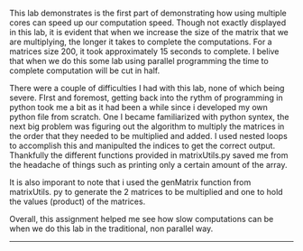 This lab demonstrates is the first part of demonstrating how using multiple cores can speed up our computation speed. Though not exactly displayed in this lab, it is evident that when we increase the size of the matrix that we are multiplying, the longer it takes to complete the computations. For a matrices size 200, it took approximately 15 seconds to complete. I belive that when we do this some lab using parallel programming the time to complete computation will be cut in half. 

There were a couple of difficulties I had with this lab, none of which being severe. FIrst and foremost, getting back into the rythm of programming in python took me a bit as it had been a while since i developed my own python file from scratch. One I became familiarized with python syntex, the next big problem was figuring out the algorithm to multiply the matrices in the order that they needed to be multiplied and added. I used nested loops to accomplish this and manipulted the indices to get the correct output. Thankfully the different functions provided in matrixUtils.py saved me from the headache of things such as printing only a certain amount of the array.

It is also imporant to note that i used the genMatrix function from matrixUtils. py to generate the 2 matrices to be multiplied and one to hold the values (product) of the matrices.

Overall, this assignment helped me see how slow computations can be when we do this lab in the traditional, non parallel way.

-------------
